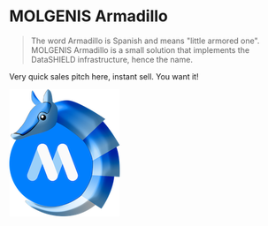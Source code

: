 # MOLGENIS Armadillo
> The word Armadillo is Spanish and means "little armored one". MOLGENIS Armadillo is a small solution that implements 
> the DataSHIELD infrastructure, hence the name.

Very quick sales pitch here, instant sell. You want it!

![armadillo-logo.png](img/armadillo-logo.png)